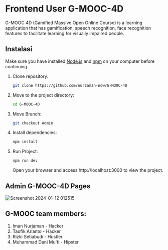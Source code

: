 # Frontend User G-MOOC-4D

G-MOOC 4D (Gamified Massive Open Online Course) is a learning application that has gamification, speech recognition, face recognition features to facilitate learning for visually impaired people.

## Instalasi

Make sure you have installed [Node.js](https://nodejs.org/) and [npm](https://www.npmjs.com/) on your computer before continuing.

1. Clone repository:
   ```bash
   git clone https://github.com/nurzaman-now/G-MOOC-4D
   ```
2. Move to the project directory:
   ```bash
   cd G-MOOC-4D
   ```
3. Move Branch:
    ```bash
    git checkout Admin
    ```
3. Install dependencies:
   ```bash
   npm install
   ```
4. Run Project:
   ```bash
   npm run dev
   ```
   Open your browser and access http://localhost:3000 to view the project.

## Admin G-MOOC-4D Pages
![Screenshot 2024-01-12 012515](https://github.com/nurzaman-now/G-MOOC-4D/assets/75087977/7e706c8a-2b06-400b-afbd-c5c6e6e434b5)

## G-MOOC team members:
 
1. Iman Nurjaman - Hacker
2. Taofik Arianto - Hacker
3. Rizki Setiabudi - Hustler
4. Muhammad Dani Mu'ti - Hipster
